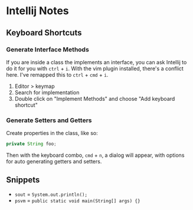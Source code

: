 # Intellij Notes

## Keyboard Shortcuts

### Generate Interface Methods

If you are inside a class the implements an interface, you can ask Intellij to do it for you with `ctrl` + `i`.  With the vim plugin installed, there's a conflict here.  I've remapped this to `ctrl` + `cmd` + `i`.

1. Editor > keymap
1. Search for implementation
1. Double click on "Implement Methods" and choose "Add keyboard shortcut"

### Generate Setters and Getters

Create properties in the class, like so:

```java
private String foo;
```

Then with the keyboard combo, `cmd` + `n`, a dialog will appear, with options for auto generating getters and setters.

## Snippets

* `sout` = `System.out.println();`
* `psvm` = `public static void main(String[] args) {}`
